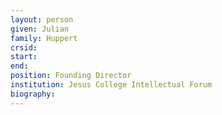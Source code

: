 ```yaml
---
layout: person
given: Julian
family: Huppert
crsid: 
start: 
end:
position: Founding Director
institution: Jesus College Intellectual Forum
biography: 
---
```

